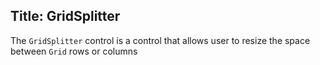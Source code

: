 Title: GridSplitter
---
The `GridSplitter` control is a control that allows user to resize the space between `Grid` rows or columns
